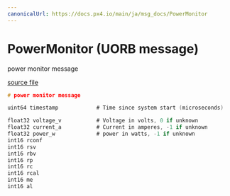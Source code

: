 ```yaml
---
canonicalUrl: https://docs.px4.io/main/ja/msg_docs/PowerMonitor
---
```


# PowerMonitor (UORB message)

power monitor message

[source file](https://github.com/PX4/PX4-Autopilot/blob/release/1.14/msg/PowerMonitor.msg)

```c
# power monitor message

uint64 timestamp            # Time since system start (microseconds)

float32 voltage_v           # Voltage in volts, 0 if unknown
float32 current_a           # Current in amperes, -1 if unknown
float32 power_w             # power in watts, -1 if unknown
int16 rconf
int16 rsv
int16 rbv
int16 rp
int16 rc
int16 rcal
int16 me
int16 al

```
